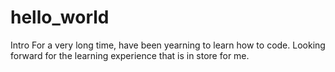 # hello_world
Intro
For a very long time, have been yearning to learn how to code. Looking forward for the learning experience that is in store for me.

